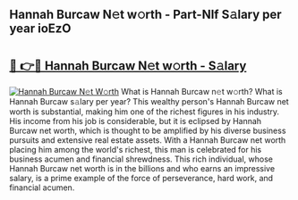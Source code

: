 ## Hannah Burcaw N𝚎t w𝚘rth - Part-NIf S𝚊lary per year ioEzO

# <h2><a href="http://gc1xeov.nevu.top/?p=Hannah+Burcaw">🔗 👉🔴 Hannah Burcaw N𝚎t w𝚘rth - S𝚊lary</a></h2>

[![Hannah Burcaw N𝚎t W𝚘rth](https://i.imgur.com/Oavwk0R.jpeg)](http://gc1xeov.nevu.top/?p=Hannah+Burcaw)
What is Hannah Burcaw n𝚎t w𝚘rth? What is Hannah Burcaw s𝚊lary per year?
This wealthy person's Hannah Burcaw net worth is substantial, making him one of the richest figures in his industry. His income from his job is considerable, but it is eclipsed by Hannah Burcaw net worth, which is thought to be amplified by his diverse business pursuits and extensive real estate assets. With a Hannah Burcaw net worth placing him among the world's richest, this man is celebrated for his business acumen and financial shrewdness. This rich individual, whose Hannah Burcaw net worth is in the billions and who earns an impressive salary, is a prime example of the force of perseverance, hard work, and financial acumen.
